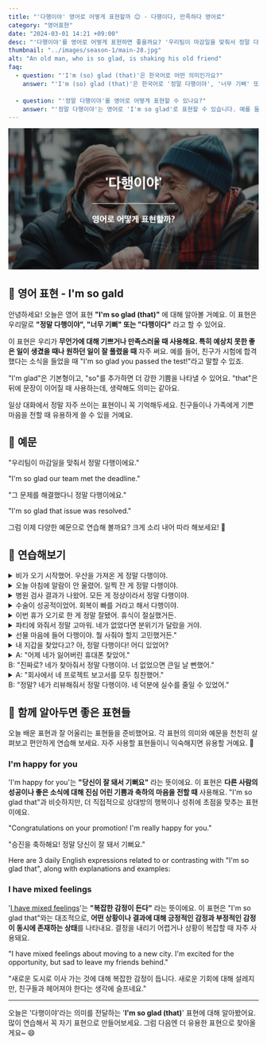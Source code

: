 ```yaml
---
title: "'다행이야' 영어로 어떻게 표현할까 😊 - 다행이다, 만족하다 영어로"
category: "영어표현"
date: "2024-03-01 14:21 +09:00"
desc: "'다행이야'를 영어로 어떻게 표현하면 좋을까요? '우리팀이 마감일을 맞춰서 정말 다행이에요.', '그 문제를 해결했다니 정말 다행이에요.' 등을 영어로 표현하는 법을 배워봅시다. 다양한 예문을 통해서 연습하고 본인의 표현으로 만들어 보세요."
thumbnail: "../images/season-1/main-28.jpg"
alt: "An old man, who is so glad, is shaking his old friend"
faq:
  - question: "'I'm (so) glad (that)'은 한국어로 어떤 의미인가요?"
    answer: "'I'm (so) glad (that)'은 한국어로 '정말 다행이야', '너무 기뻐' 또는 '다행이다'라고 번역할 수 있습니다. 이 표현은 무언가에 대해 기쁘거나 만족스러울 때 사용합니다. 특히 예상치 못한 좋은 일이 생겼을 때나 원하던 일이 잘 풀렸을 때 자주 씁니다."

  - question: "'정말 다행이야'를 영어로 어떻게 표현할 수 있나요?"
    answer: "'정말 다행이야'는 영어로 'I'm so glad'로 표현할 수 있습니다. 예를 들어, '네가 시험에 합격해서 정말 다행이야'는 'I'm so glad you passed the test!'로 말할 수 있습니다."
---
```


![다행이야 영어표현](../images/season-1/main-28.jpg)

## 🌟 영어 표현 - I'm so gald

안녕하세요! 오늘은 영어 표현 **"I'm so glad (that)"** 에 대해 알아볼 거예요. 이 표현은 우리말로 **"정말 다행이야", "너무 기뻐" 또는 "다행이다"** 라고 할 수 있어요.

이 표현은 우리가 **무언가에 대해 기쁘거나 만족스러울 때 사용해요. 특히 예상치 못한 좋은 일이 생겼을 때나 원하던 일이 잘 풀렸을 때** 자주 써요. 예를 들어, 친구가 시험에 합격했다는 소식을 들었을 때 "I'm so glad you passed the test!"라고 말할 수 있죠.

"I'm glad"은 기본형이고, "so"를 추가하면 더 강한 기쁨을 나타낼 수 있어요. "that"은 뒤에 문장이 이어질 때 사용하는데, 생략해도 의미는 같아요.

일상 대화에서 정말 자주 쓰이는 표현이니 꼭 기억해두세요. 친구들이나 가족에게 기쁜 마음을 전할 때 유용하게 쓸 수 있을 거예요.

<div 
  data-inline-banner="🎉 새해에는 스픽 AI와 함께 영어 공부하자" 
  data-inline-banner-subtext="설날 특별 할인으로 60%할인 + 추가 7만원 할인! (~2/3)" 
  data-inline-banner-link="https://app.usespeak.com/kr-ko/sale/kr-affiliate-special/?ref=engple-inline"
  data-inline-banner-caption="해당 링크를 통해 구매시 일정액의 수수료를 지급받습니다.">
</div>

## 📖 예문

"우리팀이 마감일을 맞춰서 정말 다행이에요."

"I'm so glad our team met the deadline."

"그 문제를 해결했다니 정말 다행이에요."

"I'm so glad that issue was resolved."

그럼 이제 다양한 예문으로 연습해 볼까요? 크게 소리 내어 따라 해보세요! 🎉

## 💬 연습해보기

<details>
  <summary>비가 오기 시작했어. 우산을 가져온 게 정말 다행이야.</summary>
  <span>It started to rain. I'm so glad I brought an umbrella.</span>
</details>

<details>
 <summary>오늘 아침에 알람이 안 울렸어. 일찍 잔 게 정말 다행이야.</summary>
  <span>My alarm didn't go off this morning. I'm so glad I <a href="/blog/in-english/240.go-to-bed/">went to bed</a> early</span>
</details>

<details>
  <summary>병원 검사 결과가 나왔어. 모든 게 정상이라서 정말 다행이야.</summary>
  <span>I got my test results from the hospital. I'm so glad everything is normal.</span>
</details>

<details>
  <summary>수술이 성공적이었어. 회복이 빠를 거라고 해서 다행이야.</summary>
<span>The surgery was successful. I'm so glad they said I would recover quickly.</span>
</details>

<details>
<summary>이번 휴가 오기로 한 게 정말 잘됐어. 휴식이 절실했거든.</summary>
<span>I'm so glad we <a href="/blog/in-english/062.decide-to/">decided to</a> take this vacation. I really needed a break.</span>
</details>

<details>
<summary>파티에 와줘서 정말 고마워. 네가 없었다면 분위기가 달랐을 거야.</summary>
<span>I'm so glad that you could <a href="/blog/in-english/244.make-it/">make it</a> to the party. It wouldn't be the same without you.</span>
</details>

<details>
<summary>선물 마음에 들어 다행이야. 뭘 사줘야 할지 고민했거든."</summary>
<span>I'm glad you like the gift. I wasn't sure what to get you.</span>
</details>

<details>
<summary>내 지갑을 찾았다고? 아, 정말 다행이다! 어디 있었어?</summary>
<span>You found my lost wallet? Oh, I'm so glad! Where was it?</span>
</details>

<details>
  <summary>A: "어제 네가 잃어버린 휴대폰 찾았어."<br>B: "진짜로? 네가 찾아줘서 정말 다행이야. 너 없었으면 큰일 날 뻔했어."
</summary>
<span>A: "I found your lost phone yesterday."<br>B: "Really? I'm so glad that you found it. I <a href="/blog/큰일-날-뻔-했다-영어표현/">would have been in big trouble</a> without you."</span>
</details>

<details>
  <summary>A: "회사에서 네 프로젝트 보고서를 모두 칭찬했어."<br>B: "정말? 네가 리뷰해줘서 정말 다행이야. 네 덕분에 실수를 줄일 수 있었어."</summary>
<span>A: "Everyone at the company praised your project report"<br>B: "Really? I'm so glad that you <a href="/blog/in-english/251.review/">reviewed</a> it for me. Thanks to you, I was able to reduce mistakes."</span>
</details>

## 🤝 함께 알아두면 좋은 표현들

오늘 배운 표현과 잘 어울리는 표현들을 준비했어요. 각 표현의 의미와 예문을 천천히 살펴보고 편안하게 연습해 보세요. 자주 사용할 표현들이니 익숙해지면 유용할 거예요. 🌟

### I'm happy for you

'I'm happy for you'는 **"당신이 잘 돼서 기뻐요"** 라는 뜻이에요. 이 표현은 **다른 사람의 성공이나 좋은 소식에 대해 진심 어린 기쁨과 축하의 마음을 전할 때** 사용해요. "I'm so glad that"과 비슷하지만, 더 직접적으로 상대방의 행복이나 성취에 초점을 맞추는 표현이에요.

"Congratulations on your promotion! I'm really happy for you."

"승진을 축하해요! 정말 당신이 잘 돼서 기뻐요."

Here are 3 daily English expressions related to or contrasting with "I'm so glad that", along with explanations and examples:

### I have mixed feelings

'[I have mixed feelings](/blog/in-english/217.have-mixed-feelings/)'는 **"복잡한 감정이 든다"** 라는 뜻이에요. 이 표현은 "I'm so glad that"와는 대조적으로, **어떤 상황이나 결과에 대해 긍정적인 감정과 부정적인 감정이 동시에 존재하는 상태**를 나타내요. 결정을 내리기 어렵거나 상황이 복잡할 때 자주 사용돼요.

"I have mixed feelings about moving to a new city. I'm excited for the opportunity, but sad to leave my friends behind."

"새로운 도시로 이사 가는 것에 대해 복잡한 감정이 듭니다. 새로운 기회에 대해 설레지만, 친구들과 헤어져야 한다는 생각에 슬프네요."

---

오늘은 '다행이야'라는 의미를 전달하는 '**I'm so glad (that)**' 표현에 대해 알아봤어요. 많이 연습해서 꼭 자기 표현으로 만들어보세요. 그럼 다음엔 더 유용한 표현으로 찾아올게요~ 😄
